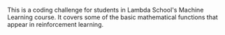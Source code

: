 This is a coding challenge for students in Lambda School's Machine Learning course. It covers some of the basic mathematical functions that appear in reinforcement learning.

